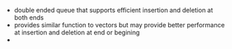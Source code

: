 - double ended queue that supports efficient insertion and deletion at both ends
- provides similar function to vectors but may provide better performance at insertion and deletion at end or begining
-